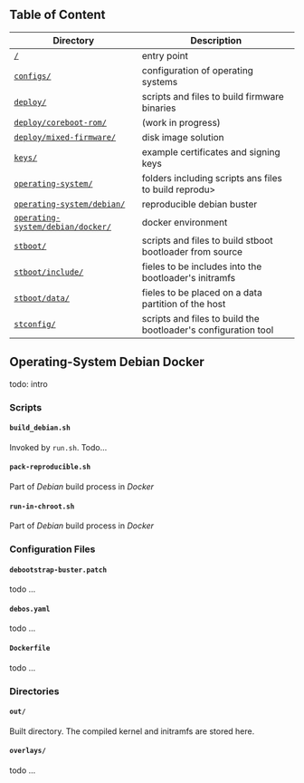 ## Table of Content

| Directory                                                                         | Description                                                    |
| --------------------------------------------------------------------------------- | -------------------------------------------------------------- |
| [`/`](../../../#scripts)                                                          | entry point                                                    |
| [`configs/`](../../../configs/#configs)                                           | configuration of operating systems                             |
| [`deploy/`](../../../deploy/#deploy)                                              | scripts and files to build firmware binaries                   |
| [`deploy/coreboot-rom/`](../../../deploy/coreboot-rom/#deploy-coreboot-rom)       | (work in progress)                                             |
| [`deploy/mixed-firmware/`](../../../deploy/mixed-firmware/#deploy-mixed-firmware) | disk image solution                                            |
| [`keys/`](../../../keys/#keys)                                                    | example certificates and signing keys                          |
| [`operating-system/`](../../#operating-system)                                    | folders including scripts ans files to build reprodu>          |
| [`operating-system/debian/`](../#operating-system-debian)                         | reproducible debian buster                                     |
| [`operating-system/debian/docker/`](#operating-system-debian-docker)              | docker environment                                             |
| [`stboot/`](../../../stboot/#stboot)                                              | scripts and files to build stboot bootloader from source       |
| [`stboot/include/`](../../../stboot/include/#stboot-include)                      | fieles to be includes into the bootloader's initramfs          |
| [`stboot/data/`](../../../stboot/data/#stboot-data)                               | fieles to be placed on a data partition of the host            |
| [`stconfig/`](../../../stconfig/#stconfig)                                        | scripts and files to build the bootloader's configuration tool |

## Operating-System Debian Docker

todo: intro

### Scripts

#### `build_debian.sh`

Invoked by `run.sh`. Todo...

#### `pack-reproducible.sh`

Part of _Debian_ build process in _Docker_

#### `run-in-chroot.sh`

Part of _Debian_ build process in _Docker_

### Configuration Files

#### `debootstrap-buster.patch`

todo ...

#### `debos.yaml`

todo ...

#### `Dockerfile`

todo ...

### Directories

#### `out/`

Built directory. The compiled kernel and initramfs are stored here.

#### `overlays/`

todo ...
